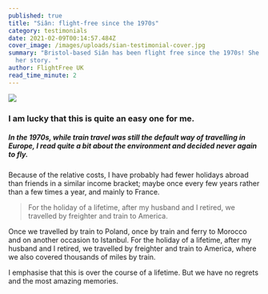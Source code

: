 ```yaml
---
published: true
title: "Siân: flight-free since the 1970s"
category: testimonials
date: 2021-02-09T00:14:57.484Z
cover_image: /images/uploads/sian-testimonial-cover.jpg
summary: "Bristol-based Siân has been flight free since the 1970s! She tells us
  her story. "
author: FlightFree UK
read_time_minute: 2
---
```

![](/images/uploads/testimonial-sian.jpg)

### I am lucky that this is quite an easy one for me.

##### In the 1970s, while train travel was still the default way of travelling in Europe, I read quite a bit about the environment and decided never again to fly.

Because of the relative costs, I have probably had fewer holidays abroad than friends in a similar income bracket; maybe once every few years rather than a few times a year, and mainly to France. 

> For the holiday of a lifetime, after my husband and I retired, we travelled by freighter and train to America.

Once we travelled by train to Poland, once by train and ferry to Morocco and on another occasion to Istanbul. For the holiday of a lifetime, after my husband and I retired, we travelled by freighter and train to America, where we also covered thousands of miles by train. 

I emphasise that this is over the course of a lifetime. But we have no regrets and the most amazing memories.